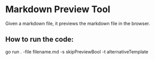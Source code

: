 # Markdown Preview Tool
Given a markdown file, it previews the markdown file in the browser.
## How to run the code:
go run . -file filename.md -s skipPreviewBool -t alternativeTemplate

